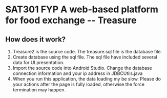 # SAT301 FYP A web-based platform for food exchange --  Treasure

## How does it work?
1. Treasure2 is the source code. The treasure.sql file is the database file.
2. Create database using the sql file. The sql file have included several data for UI presentation.
3. Import the source code into Android Studio. Change the database connection information and your ip address in JDBCUtils.java
4. When you run this application, the data loading my be slow. Please do your actions after the page is fully loaded, otherwise the force termination may happen.
